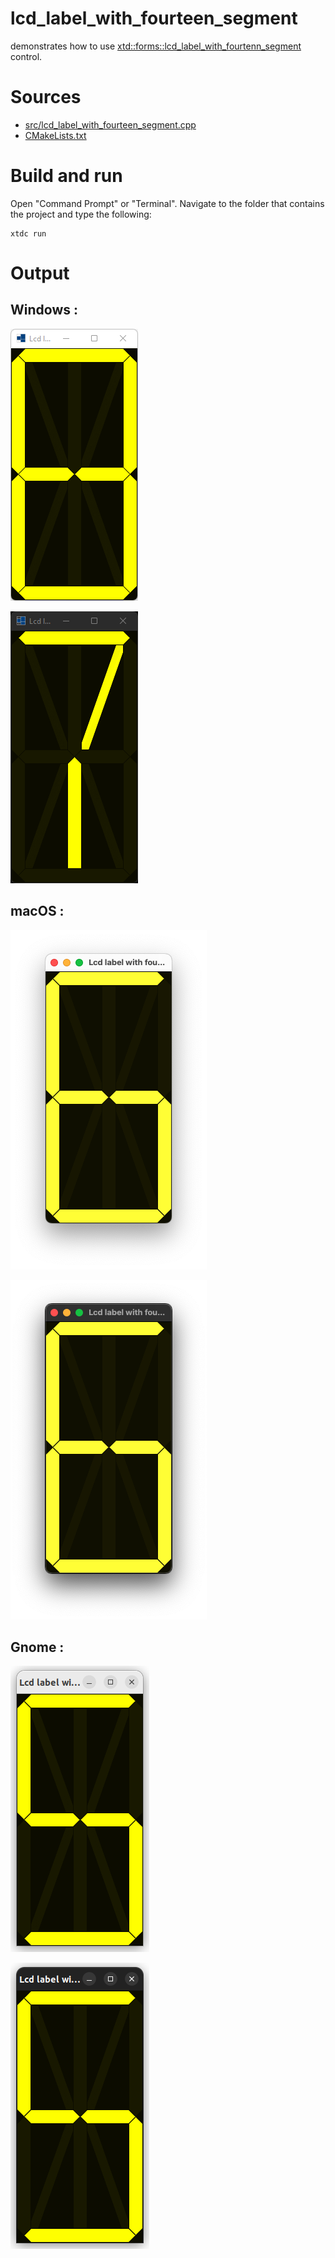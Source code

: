 # lcd_label_with_fourteen_segment

demonstrates how to use [xtd::forms::lcd_label_with_fourtenn_segment](../../../../src/xtd.forms/include/xtd/forms/lcd_label_with_fourteen_segment.h) control.

# Sources

* [src/lcd_label_with_fourteen_segment.cpp](src/lcd_label_with_fourteen_segment.cpp)
* [CMakeLists.txt](CMakeLists.txt)

# Build and run

Open "Command Prompt" or "Terminal". Navigate to the folder that contains the project and type the following:

```shell
xtdc run
```

# Output

## Windows :

![Screenshot](../../../../docs/pictures/examples/lcd_label_with_fourteen_segment_w.png)

![Screenshot](../../../../docs/pictures/examples/lcd_label_with_fourteen_segment_wd.png)

## macOS :

![Screenshot](../../../../docs/pictures/examples/lcd_label_with_fourteen_segment_m.png)

![Screenshot](../../../../docs/pictures/examples/lcd_label_with_fourteen_segment_md.png)

## Gnome :

![Screenshot](../../../../docs/pictures/examples/lcd_label_with_fourteen_segment_g.png)

![Screenshot](../../../../docs/pictures/examples/lcd_label_with_fourteen_segment_gd.png)
